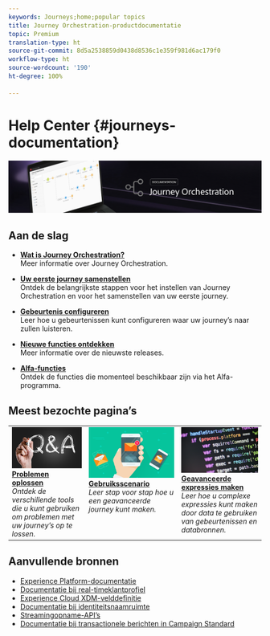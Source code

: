 ```yaml
---
keywords: Journeys;home;popular topics
title: Journey Orchestration-productdocumentatie
topic: Premium
translation-type: ht
source-git-commit: 8d5a2538859d0438d8536c1e359f981d6ac179f0
workflow-type: ht
source-wordcount: '190'
ht-degree: 100%

---
```



# Help Center {#journeys-documentation}

![](using/assets/do-not-localize/bannerjourney.png)

## Aan de slag

* **[Wat is Journey Orchestration?](using/about/about-journey-orchestration.md)**<br/>Meer informatie over Journey Orchestration.

* **[Uw eerste journey samenstellen](using/about/get-started.md)**<br/>Ontdek de belangrijkste stappen voor het instellen van Journey Orchestration en voor het samenstellen van uw eerste journey.

* **[Gebeurtenis configureren](using/event/about-events.md#section_tbk_5qt_pgb)**<br/>Leer hoe u gebeurtenissen kunt configureren waar uw journey’s naar zullen luisteren.

* **[Nieuwe functies ontdekken](using/release-notes/release-notes.md)**<br/>Meer informatie over de nieuwste releases.

* **[Alfa-functies](using/alpha/alpha-overview.md)**<br/>Ontdek de functies die momenteel beschikbaar zijn via het Alfa-programma.

## Meest bezochte pagina’s

<table>
<tr>
    <td valign="top">
        <a href="using/about/troubleshooting.md">
       <img alt="Ontwikkelaars" src="using/assets/do-not-localize/FAQ.png" />
       </a>
    <div>
    <a href="using/about/troubleshooting.md"><strong>Problemen oplossen</strong></a>
    </div>
    <em>Ontdek de verschillende tools die u kunt gebruiken om problemen met uw journey’s op te lossen.</em>
    <br>
  </td>
  <td valign="top">
    <a href="using/usecase/building-the-journey.md">
      <img alt="samenstellen" src="using/assets/do-not-localize/design.png"/>
    </a>
    <div>
    <a href="using/usecase/building-the-journey.md"><strong>Gebruiksscenario</strong></a>
    </div>
    <em>Leer stap voor stap hoe u een geavanceerde journey kunt maken.</em>
    <br>
  </td>
  <td valign="top">
    <a href="using/expression/expressionadvanced.md">
      <img alt="voorwaarden" src="using/assets/do-not-localize/dev.png"/>
    </a>
    <div>
    <a href="using/expression/expressionadvanced.md"><strong>Geavanceerde expressies maken</strong></a>
    </div>
    <em>Leer hoe u complexe expressies kunt maken door data te gebruiken van gebeurtenissen en databronnen. </em>
    <br>
  </td>
</tr>
</table>

## Aanvullende bronnen

* [Experience Platform-documentatie](https://www.adobe.com/nl/experience-platform/documentation-and-developer-resources.html)
* [Documentatie bij real-timeklantprofiel](https://docs.adobe.com/content/help/nl-NL/experience-platform/profile/home.html)
* [Experience Cloud XDM-velddefinitie](https://docs.adobe.com/content/help/nl-NL/experience-platform/xdm/home.html)
* [Documentatie bij identiteitsnaamruimte](https://docs.adobe.com/content/help/nl-NL/experience-platform/identity/home.html)
* [Streamingopname-API’s](https://docs.adobe.com/content/help/nl-NL/experience-platform/ingestion/streaming/overview.html)
* [Documentatie bij transactionele berichten in Campaign Standard](https://docs.adobe.com/content/help/nl-NL/campaign-standard/using/communication-channels/transactional-messaging/about-transactional-messaging.html)
